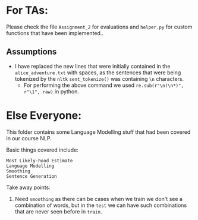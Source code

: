 # For TAs:
Please check the file `Assignment_2` for evaluations and `helper.py` for custom functions that have been implemented..

## Assumptions
* I have replaced the new lines that were initially contained in the `alice_adventure.txt` with spaces, as the sentences that were being tokenized by the `nltk` `sent_tokenize()` was containing `\n` characters.
  * For performing the above command we used `re.sub(r"\n(\n*)", r"\1", raw)` in python. 

# Else Everyone:
This folder contains some Language Modelling stuff that had been covered in our course NLP.

Basic things covered include:

    Most Likely-hood Estimate
    Language Modelling
    Smoothing
    Sentence Generation

Take away points:

1. Need `smoothing` as there can be cases when we train we don't see a combination of words, but in the `test` we can have such combinations that are never seen before in `train`.
